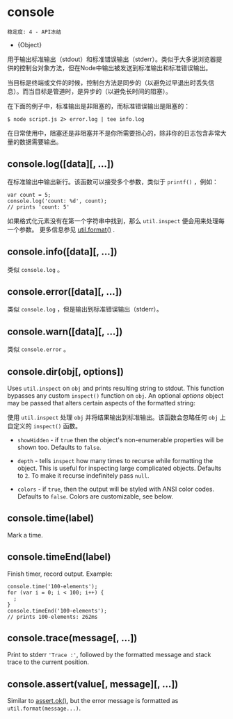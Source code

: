 # console

    稳定度: 4 - API冻结

* {Object}

<!--type=global-->

用于输出标准输出（stdout）和标准错误输出（stderr）。类似于大多说浏览器提供的控制台对象方法，但在Node中输出被发送到标准输出和标准错误输出。

当目标是终端或文件的时候，控制台方法是同步的（以避免过早退出时丢失信息）。而当目标是管道时，是异步的（以避免长时间的阻塞）。

在下面的例子中，标准输出是非阻塞的，而标准错误输出是阻塞的：

    $ node script.js 2> error.log | tee info.log

在日常使用中，阻塞还是非阻塞并不是你所需要担心的，除非你的日志包含非常大量的数据需要输出。

## console.log([data][, ...])

在标准输出中输出新行。该函数可以接受多个参数，类似于 `printf()` ，例如：

    var count = 5;
    console.log('count: %d', count);
    // prints 'count: 5'

如果格式化元素没有在第一个字符串中找到，那么 `util.inspect` 便会用来处理每一个参数。
更多信息参见 [util.format()][] .

## console.info([data][, ...])

类似 `console.log` 。

## console.error([data][, ...])

类似 `console.log` ，但是输出到标准错误输出（stderr）。

## console.warn([data][, ...])

类似 `console.error` 。

## console.dir(obj[, options])

Uses `util.inspect` on `obj` and prints resulting string to stdout. This function
bypasses any custom `inspect()` function on `obj`. An optional *options* object
may be passed that alters certain aspects of the formatted string:

使用 `util.inspect` 处理 `obj` 并将结果输出到标准输出。该函数会忽略任何 `obj` 上自定义的 `inspect()` 函数。

- `showHidden` - if `true` then the object's non-enumerable properties will be
shown too. Defaults to `false`.

- `depth` - tells `inspect` how many times to recurse while formatting the
object. This is useful for inspecting large complicated objects. Defaults to
`2`. To make it recurse indefinitely pass `null`.

- `colors` - if `true`, then the output will be styled with ANSI color codes.
Defaults to `false`. Colors are customizable, see below.

## console.time(label)

Mark a time.

## console.timeEnd(label)

Finish timer, record output. Example:

    console.time('100-elements');
    for (var i = 0; i < 100; i++) {
      ;
    }
    console.timeEnd('100-elements');
    // prints 100-elements: 262ms

## console.trace(message[, ...])

Print to stderr `'Trace :'`, followed by the formatted message and stack trace
to the current position.

## console.assert(value[, message][, ...])

Similar to [assert.ok()][], but the error message is formatted as
`util.format(message...)`.

[assert.ok()]: assert.html#assert_assert_value_message_assert_ok_value_message
[util.format()]: util.html#util_util_format_format
